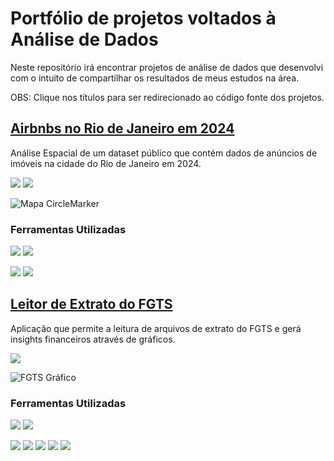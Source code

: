 # Portfólio de projetos voltados à Análise de Dados
Neste repositório irá encontrar projetos de análise de dados que desenvolvi com o intuito de compartilhar os resultados de meus estudos na área.

OBS: Clique nos títulos para ser redirecionado ao código fonte dos projetos.

## [Airbnbs no Rio de Janeiro em 2024](https://github.com/Scorsato7/airbnb-rj)
Análise Espacial de um dataset público que contém dados de anúncios de imóveis na cidade do Rio de Janeiro em 2024.

<a href="https://insideairbnb.com/get-the-data/" target="_blank"><img loading="lazy" src="https://img.shields.io/badge/Inside_Airbnb-50a7c7?style=flat" target="_blank"></a>
<a href="https://medium.com/@thiago.scorsato/análise-espacial-airbnbs-no-rio-de-janeiro-em-2024-e3623c37910e" target="_blank"><img loading="lazy" src="https://img.shields.io/badge/Medium-12100E?style=flat&logo=medium&logoColor=white" target="_blank"></a>

![Mapa CircleMarker](https://imgur.com/vOPqHD6.png)

### Ferramentas Utilizadas
<a href="https://www.python.org" target="_blank"><img loading="lazy" src="https://img.shields.io/badge/Python-3670A0?style=flat&logo=python&logoColor=ffdd54" target="_blank"></a>
<a href="https://jupyter.org" target="_blank"><img loading="lazy" src="https://img.shields.io/badge/Jupyter-FE7A16?style=flat&logo=jupyter&logoColor=white" target="_blank"></a>

<a href="https://pandas.pydata.org" target="_blank"><img loading="lazy" src="https://img.shields.io/badge/Pandas-%23150458.svg?style=flat&logo=pandas&logoColor=white" target="_blank"></a>
<a href="https://python-visualization.github.io/folium/latest/" target="_blank"><img loading="lazy" src="https://img.shields.io/badge/Folium-3dc92a?style=flat&logo=Folium&logoColor=white" target="_blank"></a>


## [Leitor de Extrato do FGTS](https://github.com/Scorsato7/extrato-fgts)
Aplicação que permite a leitura de arquivos de extrato do FGTS e gerá insights financeiros através de gráficos.

<a href="https://medium.com/@thiago.scorsato/extração-de-dados-extrato-do-fgts-9f1942f4c757" target="_blank"><img loading="lazy" src="https://img.shields.io/badge/Medium-12100E?style=flat&logo=medium&logoColor=white" target="_blank"></a>

![FGTS Gráfico](https://imgur.com/a20NqFe.png)

### Ferramentas Utilizadas
<a href="https://code.visualstudio.com" target="_blank"><img loading="lazy" src="https://img.shields.io/badge/VS%20Code-0078d7.svg?style=flat&logo=visual-studio-code&logoColor=white" target="_blank"></a>
<a href="https://www.python.org" target="_blank"><img loading="lazy" src="https://img.shields.io/badge/Python-3670A0?style=flat&logo=python&logoColor=ffdd54" target="_blank"></a>

<a href="https://pandas.pydata.org" target="_blank"><img loading="lazy" src="https://img.shields.io/badge/Pandas-%23150458.svg?style=flat&logo=pandas&logoColor=white" target="_blank"></a>
<a href="https://pypi.org/project/pdfplumber/" target="_blank"><img loading="lazy" src="https://img.shields.io/badge/PDFPlumber-ba403c?style=flat" target="_blank"></a>
<a href="https://numpy.org" target="_blank"><img loading="lazy" src="https://img.shields.io/badge/Numpy-%23013243.svg?style=flat&logo=numpy&logoColor=white" target="_blank"></a>
<a href="https://docs.streamlit.io" target="_blank"><img loading="lazy" src="https://img.shields.io/badge/Streamlit-%23FE4B4B.svg?style=flat&logo=streamlit&logoColor=white" target="_blank"></a>
<a href="https://plotly.com/python/plotly-express/" target="_blank"><img loading="lazy" src="https://img.shields.io/badge/Plotly-%233F4F75.svg?style=flat&logo=plotly&logoColor=white" target="_blank"></a>
